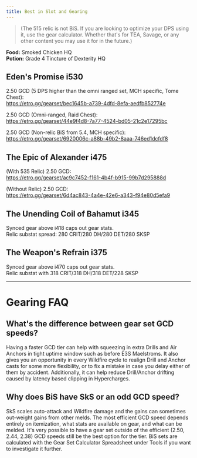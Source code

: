 ```yaml
---
title: Best in Slot and Gearing
---
```

> (The 515 relic is not BiS. If you are looking to optimize your DPS using it, use the gear calculator. Whether that's for TEA, Savage, or any other content you may use it for in the future.)

**Food:** Smoked Chicken HQ  \
**Potion:** Grade 4 Tincture of Dexterity HQ  

## Eden's Promise i530

2.50 GCD (5 DPS higher than the omni ranged set, MCH specific, Tome Chest):  \
<https://etro.gg/gearset/bec1645b-a739-4dfd-8efa-aedfb852774e>

2.50 GCD (Omni-ranged, Raid Chest):  \
<https://etro.gg/gearset/44e9f4d8-7a77-4524-bd05-21c2e17295bc>

2.50 GCD (Non-relic BiS from 5.4, MCH specific):  \
<https://etro.gg/gearset/6920006c-a88b-49b2-8aaa-746ed1dcfdf8>

## The Epic of Alexander i475

(With 535 Relic) 2.50 GCD:  \
<https://etro.gg/gearset/ac9c7452-f161-4b4f-b915-99b7d295888d>

(Without Relic) 2.50 GCD:  \
<https://etro.gg/gearset/6d4ac843-4a4e-42e6-a343-f94e80d5efa9>

## The Unending Coil of Bahamut i345

Synced gear above i418 caps out gear stats.  \
Relic substat spread: 280 CRIT/280 DH/280 DET/280 SKSP

## The Weapon's Refrain i375

Synced gear above i470 caps out gear stats.  \
Relic substat with 318 CRIT/318 DH/318 DET/228 SKSP

- - -

# Gearing FAQ

## What's the difference between gear set GCD speeds?

Having a faster GCD tier can help with squeezing in extra Drills and Air Anchors in tight uptime window such as before E3S Maelstroms. It also gives you an opportunity in every Wildfire cycle to realign Drill and Anchor casts for some more flexibility, or to fix a mistake in case you delay either of them by accident. Additionally, it can help reduce Drill/Anchor drifting caused by latency based clipping in Hypercharges.

## Why does BiS have SkS or an odd GCD speed?

SkS scales auto-attack and Wildfire damage and the gains can sometimes out-weight gains from other melds. The most efficient GCD speed depends entirely on itemization, what stats are available on gear, and what can be melded. It's very possible to have a gear set outside of the efficient (2.50, 2.44, 2.38) GCD speeds still be the best option for the tier. BiS sets are calculated with the Gear Set Calculator Spreadsheet under Tools if you want to investigate it further.
